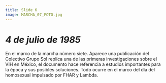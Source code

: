```yaml
---
title: Slide 6
image: MARCHA_07_FOTO.jpg
---
```


# _4 de julio de 1985_

En el marco de la marcha número siete. Aparece una publicación del Colectivo Grupo Sol replica una de las primeras investigaciones sobre el VIH en México, el documento hace referencia a estudios importantes para la época y sus posibles soluciones. Todo ocurre en el marco del día del homosexual impulsado por FHAR y Lambda.


